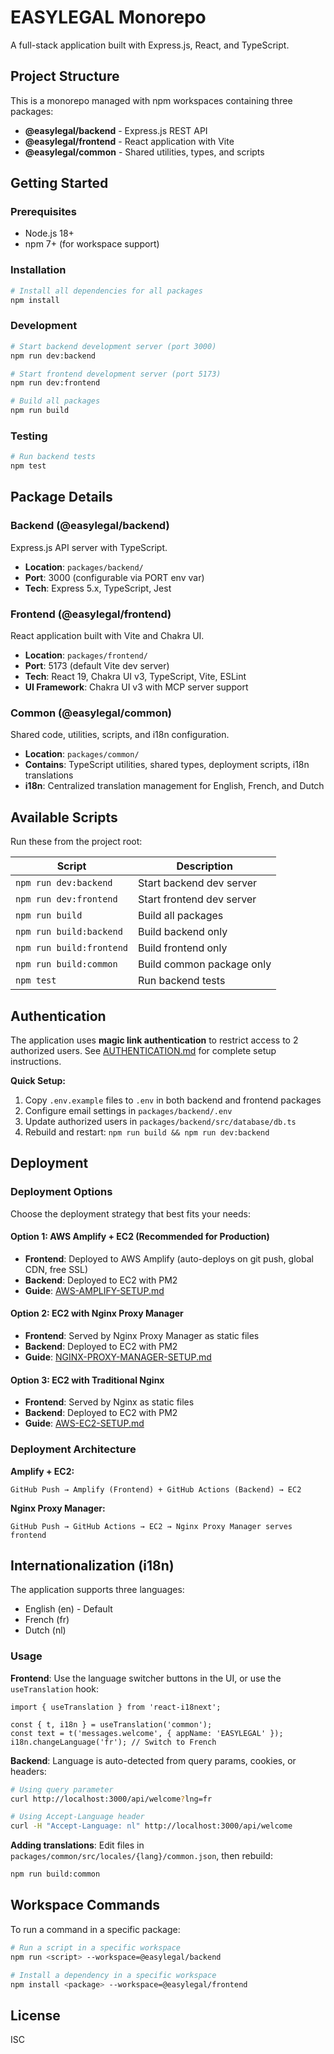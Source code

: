# EASYLEGAL Monorepo

A full-stack application built with Express.js, React, and TypeScript.

## Project Structure

This is a monorepo managed with npm workspaces containing three packages:

- **@easylegal/backend** - Express.js REST API
- **@easylegal/frontend** - React application with Vite
- **@easylegal/common** - Shared utilities, types, and scripts

## Getting Started

### Prerequisites

- Node.js 18+
- npm 7+ (for workspace support)

### Installation

```bash
# Install all dependencies for all packages
npm install
```

### Development

```bash
# Start backend development server (port 3000)
npm run dev:backend

# Start frontend development server (port 5173)
npm run dev:frontend

# Build all packages
npm run build
```

### Testing

```bash
# Run backend tests
npm test
```

## Package Details

### Backend (@easylegal/backend)

Express.js API server with TypeScript.

- **Location**: `packages/backend/`
- **Port**: 3000 (configurable via PORT env var)
- **Tech**: Express 5.x, TypeScript, Jest

### Frontend (@easylegal/frontend)

React application built with Vite and Chakra UI.

- **Location**: `packages/frontend/`
- **Port**: 5173 (default Vite dev server)
- **Tech**: React 19, Chakra UI v3, TypeScript, Vite, ESLint
- **UI Framework**: Chakra UI v3 with MCP server support

### Common (@easylegal/common)

Shared code, utilities, scripts, and i18n configuration.

- **Location**: `packages/common/`
- **Contains**: TypeScript utilities, shared types, deployment scripts, i18n translations
- **i18n**: Centralized translation management for English, French, and Dutch

## Available Scripts

Run these from the project root:

| Script | Description |
|--------|-------------|
| `npm run dev:backend` | Start backend dev server |
| `npm run dev:frontend` | Start frontend dev server |
| `npm run build` | Build all packages |
| `npm run build:backend` | Build backend only |
| `npm run build:frontend` | Build frontend only |
| `npm run build:common` | Build common package only |
| `npm test` | Run backend tests |

## Authentication

The application uses **magic link authentication** to restrict access to 2 authorized users. See [AUTHENTICATION.md](./AUTHENTICATION.md) for complete setup instructions.

**Quick Setup:**
1. Copy `.env.example` files to `.env` in both backend and frontend packages
2. Configure email settings in `packages/backend/.env`
3. Update authorized users in `packages/backend/src/database/db.ts`
4. Rebuild and restart: `npm run build && npm run dev:backend`

## Deployment

### Deployment Options

Choose the deployment strategy that best fits your needs:

#### **Option 1: AWS Amplify + EC2 (Recommended for Production)**
- **Frontend**: Deployed to AWS Amplify (auto-deploys on git push, global CDN, free SSL)
- **Backend**: Deployed to EC2 with PM2
- **Guide**: [AWS-AMPLIFY-SETUP.md](./AWS-AMPLIFY-SETUP.md)

#### **Option 2: EC2 with Nginx Proxy Manager**
- **Frontend**: Served by Nginx Proxy Manager as static files
- **Backend**: Deployed to EC2 with PM2
- **Guide**: [NGINX-PROXY-MANAGER-SETUP.md](./NGINX-PROXY-MANAGER-SETUP.md)

#### **Option 3: EC2 with Traditional Nginx**
- **Frontend**: Served by Nginx as static files
- **Backend**: Deployed to EC2 with PM2
- **Guide**: [AWS-EC2-SETUP.md](./AWS-EC2-SETUP.md)

### Deployment Architecture

**Amplify + EC2:**
```
GitHub Push → Amplify (Frontend) + GitHub Actions (Backend) → EC2
```

**Nginx Proxy Manager:**
```
GitHub Push → GitHub Actions → EC2 → Nginx Proxy Manager serves frontend
```

## Internationalization (i18n)

The application supports three languages:
- English (en) - Default
- French (fr)
- Dutch (nl)

### Usage

**Frontend**: Use the language switcher buttons in the UI, or use the `useTranslation` hook:
```tsx
import { useTranslation } from 'react-i18next';

const { t, i18n } = useTranslation('common');
const text = t('messages.welcome', { appName: 'EASYLEGAL' });
i18n.changeLanguage('fr'); // Switch to French
```

**Backend**: Language is auto-detected from query params, cookies, or headers:
```bash
# Using query parameter
curl http://localhost:3000/api/welcome?lng=fr

# Using Accept-Language header
curl -H "Accept-Language: nl" http://localhost:3000/api/welcome
```

**Adding translations**: Edit files in `packages/common/src/locales/{lang}/common.json`, then rebuild:
```bash
npm run build:common
```

## Workspace Commands

To run a command in a specific package:

```bash
# Run a script in a specific workspace
npm run <script> --workspace=@easylegal/backend

# Install a dependency in a specific workspace
npm install <package> --workspace=@easylegal/frontend
```

## License

ISC
